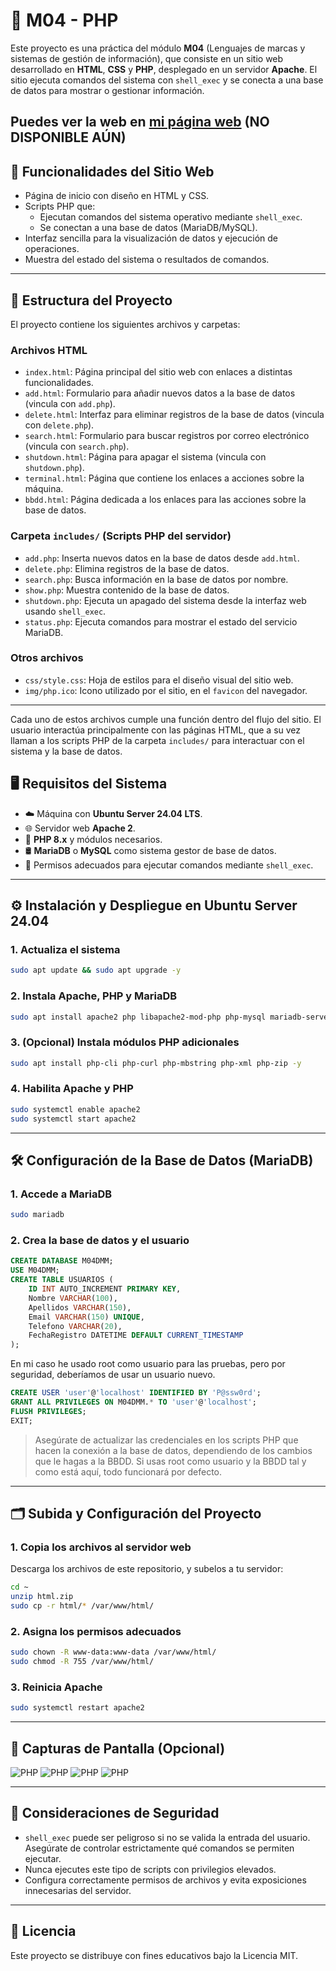# 📁 M04 - PHP

Este proyecto es una práctica del módulo **M04** (Lenguajes de marcas y sistemas de gestión de información), que consiste en un sitio web desarrollado en **HTML**, **CSS** y **PHP**, desplegado en un servidor **Apache**. El sitio ejecuta comandos del sistema con `shell_exec` y se conecta a una base de datos para mostrar o gestionar información.

Puedes ver la web en [mi página web](http://espetoneta.es) (NO DISPONIBLE AÚN)
---

## 🚀 Funcionalidades del Sitio Web

- Página de inicio con diseño en HTML y CSS.
- Scripts PHP que:
  - Ejecutan comandos del sistema operativo mediante `shell_exec`.
  - Se conectan a una base de datos (MariaDB/MySQL).
- Interfaz sencilla para la visualización de datos y ejecución de operaciones.
- Muestra del estado del sistema o resultados de comandos.

---

## 📁 Estructura del Proyecto

El proyecto contiene los siguientes archivos y carpetas:

### Archivos HTML

- `index.html`: Página principal del sitio web con enlaces a distintas funcionalidades.
- `add.html`: Formulario para añadir nuevos datos a la base de datos (vincula con `add.php`).
- `delete.html`: Interfaz para eliminar registros de la base de datos (vincula con `delete.php`).
- `search.html`: Formulario para buscar registros por correo electrónico (vincula con `search.php`).
- `shutdown.html`: Página para apagar el sistema (vincula con `shutdown.php`).
- `terminal.html`: Página que contiene los enlaces a acciones sobre la máquina.
- `bbdd.html`: Página dedicada a los enlaces para las acciones sobre la base de datos.

### Carpeta `includes/` (Scripts PHP del servidor)

- `add.php`: Inserta nuevos datos en la base de datos desde `add.html`.
- `delete.php`: Elimina registros de la base de datos.
- `search.php`: Busca información en la base de datos por nombre.
- `show.php`: Muestra contenido de la base de datos.
- `shutdown.php`: Ejecuta un apagado del sistema desde la interfaz web usando `shell_exec`.
- `status.php`: Ejecuta comandos para mostrar el estado del servicio MariaDB.

### Otros archivos

- `css/style.css`: Hoja de estilos para el diseño visual del sitio web.
- `img/php.ico`: Icono utilizado por el sitio, en el `favicon` del navegador.

---

Cada uno de estos archivos cumple una función dentro del flujo del sitio. El usuario interactúa principalmente con las páginas HTML, que a su vez llaman a los scripts PHP de la carpeta `includes/` para interactuar con el sistema y la base de datos.

## 🖥️ Requisitos del Sistema

- ☁️ Máquina con **Ubuntu Server 24.04 LTS**.
- 🌐 Servidor web **Apache 2**.
- 🐘 **PHP 8.x** y módulos necesarios.
- 🛢️ **MariaDB** o **MySQL** como sistema gestor de base de datos.
- 🔐 Permisos adecuados para ejecutar comandos mediante `shell_exec`.

---

## ⚙️ Instalación y Despliegue en Ubuntu Server 24.04

### 1. Actualiza el sistema

```bash
sudo apt update && sudo apt upgrade -y
```

### 2. Instala Apache, PHP y MariaDB

```bash
sudo apt install apache2 php libapache2-mod-php php-mysql mariadb-server unzip -y
```

### 3. (Opcional) Instala módulos PHP adicionales

```bash
sudo apt install php-cli php-curl php-mbstring php-xml php-zip -y
```

### 4. Habilita Apache y PHP

```bash
sudo systemctl enable apache2
sudo systemctl start apache2
```

---

## 🛠️ Configuración de la Base de Datos (MariaDB)

### 1. Accede a MariaDB

```bash
sudo mariadb
```

### 2. Crea la base de datos y el usuario

```sql
CREATE DATABASE M04DMM;
USE M04DMM;
CREATE TABLE USUARIOS (
    ID INT AUTO_INCREMENT PRIMARY KEY,
    Nombre VARCHAR(100),
    Apellidos VARCHAR(150),
    Email VARCHAR(150) UNIQUE,
    Telefono VARCHAR(20),
    FechaRegistro DATETIME DEFAULT CURRENT_TIMESTAMP
);
```

En mi caso he usado root como usuario para las pruebas, pero por seguridad, deberíamos de usar un usuario nuevo.

```sql
CREATE USER 'user'@'localhost' IDENTIFIED BY 'P@ssw0rd';
GRANT ALL PRIVILEGES ON M04DMM.* TO 'user'@'localhost';
FLUSH PRIVILEGES;
EXIT;
```

> Asegúrate de actualizar las credenciales en los scripts PHP que hacen la conexión a la base de datos, dependiendo de los cambios que le hagas a la BBDD. Si usas root como usuario y la BBDD tal y como está aquí, todo funcionará por defecto.

---

## 🗂️ Subida y Configuración del Proyecto

### 1. Copia los archivos al servidor web

Descarga los archivos de este repositorio, y subelos a tu servidor:

```bash
cd ~
unzip html.zip
sudo cp -r html/* /var/www/html/
```

### 2. Asigna los permisos adecuados

```bash
sudo chown -R www-data:www-data /var/www/html/
sudo chmod -R 755 /var/www/html/
```

### 3. Reinicia Apache

```bash
sudo systemctl restart apache2
```

---

## 📸 Capturas de Pantalla (Opcional)

![PHP](img/img1.png)
![PHP](img/img2.png)
![PHP](img/img3.png)
![PHP](img/img4.png)

---

## 🔐 Consideraciones de Seguridad

- `shell_exec` puede ser peligroso si no se valida la entrada del usuario. Asegúrate de controlar estrictamente qué comandos se permiten ejecutar.
- Nunca ejecutes este tipo de scripts con privilegios elevados.
- Configura correctamente permisos de archivos y evita exposiciones innecesarias del servidor.

---

## 📄 Licencia

Este proyecto se distribuye con fines educativos bajo la Licencia MIT.
